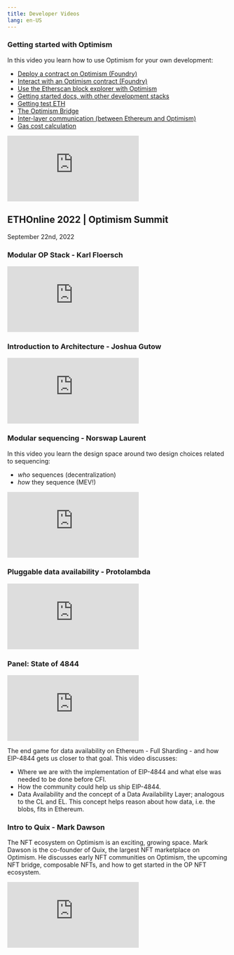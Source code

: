 ```yaml
---
title: Developer Videos
lang: en-US
---
```



### Getting started with Optimism

In this video you learn how to use Optimism for your own development:

- [Deploy a contract on Optimism (Foundry)](https://youtu.be/_Y6CwsYgqwI?t=84)
- [Interact with an Optimism contract (Foundry)](https://youtu.be/_Y6CwsYgqwI?t=140)
- [Use the Etherscan block explorer with Optimism](https://youtu.be/_Y6CwsYgqwI?t=173)
- [Getting started docs, with other development stacks](https://youtu.be/_Y6CwsYgqwI?t=285)
- [Getting test ETH](https://youtu.be/_Y6CwsYgqwI?t=360)
- [The Optimism Bridge](https://youtu.be/_Y6CwsYgqwI?t=445)
- [Inter-layer communication (between Ethereum and Optimism)](https://youtu.be/_Y6CwsYgqwI?t=528)
- [Gas cost calculation](https://youtu.be/_Y6CwsYgqwI?t=620)


<iframe src="https://www.youtube.com/embed/_Y6CwsYgqwI" title="Getting Started with Optimism" frameborder="0" allow="accelerometer; autoplay; clipboard-write; encrypted-media; gyroscope; picture-in-picture" allowfullscreen></iframe>

## ETHOnline 2022 | Optimism Summit

September 22nd, 2022

### Modular OP Stack - Karl Floersch
<iframe src="https://www.youtube.com/embed/jlKPjiDu_KM?list=RDCMUCfF9ZO8Ug4xk_AJd4aeT5HA" title="Modular OP Stack - Karl Floersch" frameborder="0" allow="accelerometer; autoplay; clipboard-write; encrypted-media; gyroscope; picture-in-picture" allowfullscreen></iframe>

### Introduction to Architecture - Joshua Gutow
<iframe src="https://www.youtube.com/embed/fkoTMchOFPI?list=RDCMUCfF9ZO8Ug4xk_AJd4aeT5HA" title="Introduction to Architecture - Joshua Gutow" frameborder="0" allow="accelerometer; autoplay; clipboard-write; encrypted-media; gyroscope; picture-in-picture" allowfullscreen></iframe>

### Modular sequencing - Norswap Laurent

In this video you learn the design space around two design choices related to sequencing:

- *who* sequences (decentralization)
- *how* they sequence (MEV!)

<iframe src="https://www.youtube.com/embed/aKxS16TG2jk?list=PLXzKMXK2aHh4vbe7GLQfOnL-QJ1O5EqMv" title="Modular sequencing - Norswap Laurent" frameborder="0" allow="accelerometer; autoplay; clipboard-write; encrypted-media; gyroscope; picture-in-picture" allowfullscreen></iframe>

### Pluggable data availability - Protolambda
<iframe src="https://www.youtube.com/embed/-xWpalvZeEU?list=PLXzKMXK2aHh4vbe7GLQfOnL-QJ1O5EqMv" title="Pluggable data availability - Protolambda" frameborder="0" allow="accelerometer; autoplay; clipboard-write; encrypted-media; gyroscope; picture-in-picture" allowfullscreen></iframe>


### Panel: State of 4844
<iframe src="https://www.youtube.com/embed/uxYkGdCFsjI?list=PLXzKMXK2aHh4vbe7GLQfOnL-QJ1O5EqMv" title="Panel: State of 4844" frameborder="0" allow="accelerometer; autoplay; clipboard-write; encrypted-media; gyroscope; picture-in-picture" allowfullscreen></iframe>

The end game for data availability on Ethereum - Full Sharding - and how EIP-4844 gets us closer to that goal. This video discusses:

- Where we are with the implementation of EIP-4844 and what else was needed to be done before CFI.
- How the community could help us ship EIP-4844.
- Data Availability and the concept of a Data Availability Layer; analogous to the CL and EL. This concept helps reason about how data, i.e. the blobs, fits in Ethereum.

### Intro to Quix - Mark Dawson

The NFT ecosystem on Optimism is an exciting, growing space. 
Mark Dawson is the co-founder of Quix, the largest NFT marketplace on Optimism. 
He discusses early NFT communities on Optimism, the upcoming NFT bridge, composable NFTs, and how to get started in the OP NFT ecosystem.

<iframe src="https://www.youtube.com/embed/Z8L8vNDgJjY?list=PLXzKMXK2aHh4vbe7GLQfOnL-QJ1O5EqMv" title="Intro to Quix - Mark Dawson" frameborder="0" allow="accelerometer; autoplay; clipboard-write; encrypted-media; gyroscope; picture-in-picture" allowfullscreen></iframe>